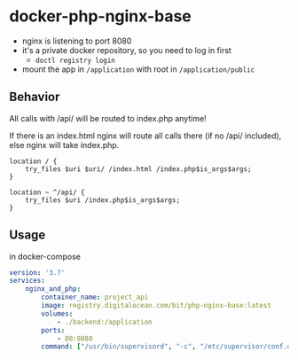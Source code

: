 # docker-php-nginx-base

+ nginx is listening to port 8080
+ it's a private docker repository, so you need to log in first
    + `doctl registry login`
+ mount the app in `/application` with root in `/application/public`

## Behavior

All calls with /api/ will be routed to index.php anytime!

If there is an index.html nginx will route all calls there (if no /api/ included),
else nginx will take index.php.

```
location / {
    try_files $uri $uri/ /index.html /index.php$is_args$args;
}

location ~ ^/api/ {
    try_files $uri /index.php$is_args$args;
}
```

## Usage
in docker-compose
```yaml
version: '3.7'
services:
    nginx_and_php:
        container_name: project_api
        image: registry.digitalocean.com/bit/php-nginx-base:latest
        volumes:
            - ./backend:/application
        ports:
            - 80:8080
        command: ["/usr/bin/supervisord", "-c", "/etc/supervisor/conf.d/supervisord.conf"]
```
